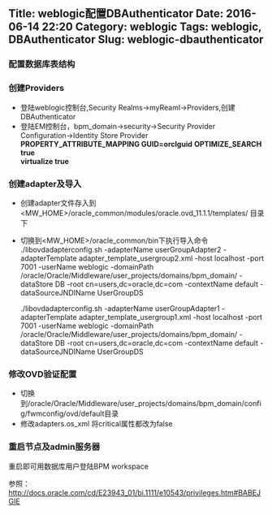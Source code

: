 Title: weblogic配置DBAuthenticator 
Date: 2016-06-14 22:20
Category: weblogic 
Tags: weblogic, DBAuthenticator 
Slug: weblogic-dbauthenticator
----------
### 配置数据库表结构 ###

### 创建Providers ###

- 登陆weblogic控制台,Security Realms->myReaml->Providers,创建DBAuthenticator 
- 登陆EM控制台，bpm_domain->security->Security Provider Configuration->Identity Store Provider
	**PROPERTY_ATTRIBUTE_MAPPING GUID=orclguid**
	**OPTIMIZE_SEARCH true**    
	**virtualize true**

### 创建adapter及导入 ###

- 创建adapter文件存入到<MW_HOME>/oracle_common/modules/oracle.ovd_11.1.1/templates/ 目录下
- 切换到<MW_HOME>/oracle_common/bin下执行导入命令
	./libovdadapterconfig.sh -adapterName userGroupAdapter2 -adapterTemplate adapter_template_usergroup2.xml -host localhost -port 7001 -userName weblogic -domainPath /oracle/Oracle/Middleware/user_projects/domains/bpm_domain/ -dataStore DB -root cn=users,dc=oracle,dc=com -contextName default -dataSourceJNDIName UserGroupDS
	
	./libovdadapterconfig.sh -adapterName userGroupAdapter1 -adapterTemplate adapter_template_usergroup1.xml -host localhost -port 7001 -userName weblogic -domainPath /oracle/Oracle/Middleware/user_projects/domains/bpm_domain/ -dataStore DB -root cn=users,dc=oracle,dc=com -contextName default -dataSourceJNDIName UserGroupDS

### 修改OVD验证配置 ###

- 切换到/oracle/Oracle/Middleware/user_projects/domains/bpm_domain/config/fwmconfig/ovd/default目录
- 修改adapters.os_xml 将critical属性都改为false

### 重启节点及admin服务器 ###

重启即可用数据库用户登陆BPM workspace


参照：http://docs.oracle.com/cd/E23943_01/bi.1111/e10543/privileges.htm#BABEJGIE
